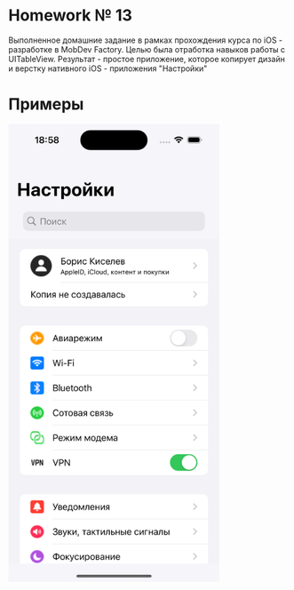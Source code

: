 # Homework № 13
Выполненное домашние задание в рамках прохождения курса по iOS - разработке в MobDev Factory. Целью была отработка навыков работы с UITableView. Результат - простое приложение, которое копирует дизайн и верстку нативного iOS - приложения "Настройки"

# Примеры 
<img src="https://github.com/HughDancy/iOS6-HW13-Kiselev-Boris/blob/main/iOS6-HW13-Kiselev%20Boris/Assets.xcassets/screens/Simulator%20Screenshot%20-%20iPhone%2015%20Pro%20-%202024-08-28%20at%2018.58.53.png" width="380">
